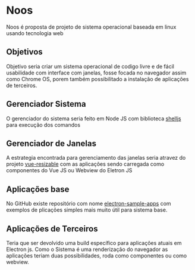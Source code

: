 # Noos
Noos é proposta de projeto de sistema operacional baseada em linux usando tecnologia web 

## Objetivos
Objetivo seria criar um sistema operacional de codigo livre e de fácil usabilidade com interface com janelas, fosse focada no navegador assim como Chrome OS, porem também possibilitado a instalação de aplicações de terceiros.

## Gerenciador Sistema
O gerenciador do sistema seria feito em Node JS com biblioteca [shelljs](https://github.com/shelljs/shelljs) para execução dos comandos

## Gerenciador de Janelas 
A estrategia encontrada para gerenciamento das janelas seria atravez do projeto [vue-resizable](https://markdownlivepreview.com/) com as aplicações sendo carregada como componentes do Vue JS ou Webview do Eletron JS

## Aplicações base
No GitHub existe repositório com nome [electron-sample-apps](https://github.com/hokein/electron-sample-apps) com exemplos de plicações simples mais muito útil para sistema base.

## Aplicações de Terceiros
Teria que ser devolvido uma build específico para aplicações atuais em Electron js.
Como o Sistema é uma renderização do navegador as aplicações teriam duas possibilidades, roda como componentes ou como webview.
